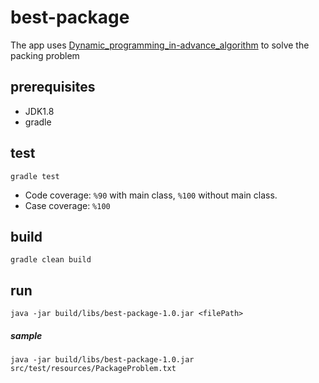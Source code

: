 # best-package

The app uses [Dynamic_programming_in-advance_algorithm](https://en.wikipedia.org/wiki/Knapsack_problem#Dynamic_programming_in-advance_algorithm) to solve the packing problem
    
## prerequisites
- JDK1.8
- gradle

## test
    gradle test

- Code coverage: `%90` with main class, `%100` without main class.
- Case coverage: `%100`

## build
    gradle clean build

## run
    java -jar build/libs/best-package-1.0.jar <filePath>
    
##### sample
    java -jar build/libs/best-package-1.0.jar src/test/resources/PackageProblem.txt